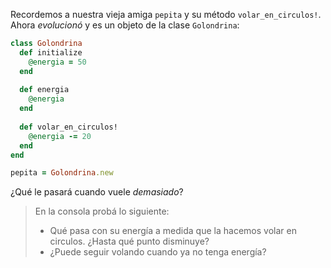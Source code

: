 Recordemos a nuestra vieja amiga `pepita` y su método `volar_en_circulos!`. Ahora _evolucionó_ y es un objeto de la clase `Golondrina`:

```ruby
class Golondrina
  def initialize
    @energia = 50
  end
  
  def energia
    @energia
  end
    
  def volar_en_circulos!
    @energia -= 20
  end
end

pepita = Golondrina.new

```

¿Qué le pasará cuando vuele _demasiado_? 

> En la consola probá lo siguiente: 
> 
> * Qué pasa con su energía a medida que la hacemos volar en circulos. ¿Hasta qué punto disminuye?
> * ¿Puede seguir volando cuando ya no tenga energía?
